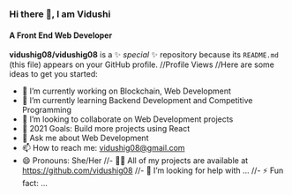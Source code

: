### Hi there 👋, I am Vidushi
#### A Front End Web Developer

**vidushig08/vidushig08** is a ✨ _special_ ✨ repository because its `README.md` (this file) appears on your GitHub profile.
//Profile Views
//Here are some ideas to get you started:

- 🔭 I’m currently working on Blockchain, Web Development
- 🌱 I’m currently learning Backend Development and Competitive Programming
- 👯 I’m looking to collaborate on Web Development projects
- 🥅 2021 Goals: Build more projects using React
- 💬 Ask me about Web Development
- 📫 How to reach me: vidushig08@gmail.com
- 😄 Pronouns: She/Her
//- 👨‍💻 All of my projects are available at https://github.com/vidushig08 
//- 🤔 I’m looking for help with ...
//- ⚡ Fun fact: ...
